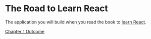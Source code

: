 # The Road to Learn React

The application you will build when you read the book to [learn React](https://www.robinwieruch.de/the-road-to-learn-react/).

[Chapter 1 Outcome](https://github.com/rwieruch/hackernews-client/tree/4c513fcceb1ee8dfdc9dbd5ff43770bcdb456365)